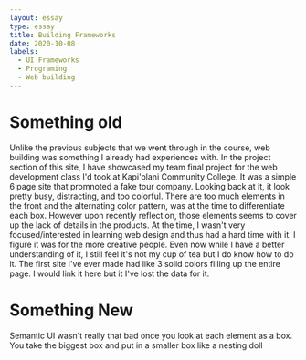 ```yaml
---
layout: essay
type: essay
title: Building Frameworks
date: 2020-10-08
labels:
  - UI Frameworks
  - Programing
  - Web building
---
```

# Something old
  Unlike the previous subjects that we went through in the course, web building was something I already had experiences with. In the project section of this site, I have showcased my team final project for the web development class I'd took at Kapi'olani Community College. It was a simple 6 page site that promnoted a fake tour company. Looking back at it, it look pretty busy, distracting, and too colorful. There are too much elements in the front and the alternating color pattern, was at the time to differentiate each box. However upon recently reflection, those elements seems to cover up the lack of details in the products. At the time, I wasn't very focused/interested in learning web design and thus had a hard time with it. I figure it was for the more creative people. Even now while I have a better understanding of it, I still feel it's not my cup of tea but I do know how to do it. The first site I've ever made had like 3 solid colors filling up the entire page. I would link it here but it I've lost the data for it.
  
# Something New
  Semantic UI wasn't really that bad once you look at each element as a box. You take the biggest box and put in a smaller box like a nesting doll
